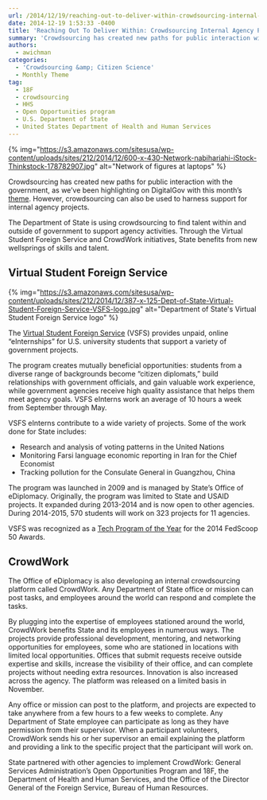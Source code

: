 ```yaml
---
url: /2014/12/19/reaching-out-to-deliver-within-crowdsourcing-internal-agency-projects/
date: 2014-12-19 1:53:33 -0400
title: 'Reaching Out To Deliver Within: Crowdsourcing Internal Agency Projects'
summary: 'Crowdsourcing has created new paths for public interaction with the government, as we&amp;#8217;ve been highlighting on DigitalGov with this month&rsquo;s theme. However, crowdsourcing can also be used to harness support for internal agency projects. The Department of State is using crowdsourcing to find talent within and outside of government to support agency activities. Through the'
authors:
  - awichman
categories:
  - 'Crowdsourcing &amp; Citizen Science'
  - Monthly Theme
tag:
  - 18F
  - crowdsourcing
  - HHS
  - Open Opportunities program
  - U.S. Department of State
  - United States Department of Health and Human Services
---
```


{% img="https://s3.amazonaws.com/sitesusa/wp-content/uploads/sites/212/2014/12/600-x-430-Network-nabihariahi-iStock-Thinkstock-178782907.jpg" alt="Network of figures at laptops" %} 

Crowdsourcing has created new paths for public interaction with the government, as we&#8217;ve been highlighting on DigitalGov with this month’s [theme](https://www.WHATEVER/category/monthly-theme/). However, crowdsourcing can also be used to harness support for internal agency projects.

The Department of State is using crowdsourcing to find talent within and outside of government to support agency activities. Through the Virtual Student Foreign Service and CrowdWork initiatives, State benefits from new wellsprings of skills and talent.

## **Virtual Student Foreign Service**

{% img="https://s3.amazonaws.com/sitesusa/wp-content/uploads/sites/212/2014/12/387-x-125-Dept-of-State-Virtual-Student-Foreign-Service-VSFS-logo.jpg" alt="Department of State's Virtual Student Foreign Service logo" %}

The [Virtual Student Foreign Service](http://www.state.gov/vsfs/) (VSFS) provides unpaid, online “eInternships” for U.S. university students that support a variety of government projects.

The program creates mutually beneficial opportunities: students from a diverse range of backgrounds become “citizen diplomats,” build relationships with government officials, and gain valuable work experience, while government agencies receive high quality assistance that helps them meet agency goals. VSFS eInterns work an average of 10 hours a week from September through May.

VSFS eInterns contribute to a wide variety of projects. Some of the work done for State includes:

  * Research and analysis of voting patterns in the United Nations
  * Monitoring Farsi language economic reporting in Iran for the Chief Economist
  * Tracking pollution for the Consulate General in Guangzhou, China

The program was launched in 2009 and is managed by State’s Office of eDiplomacy. Originally, the program was limited to State and USAID projects. It expanded during 2013-2014 and is now open to other agencies. During 2014-2015, 570 students will work on 323 projects for 11 agencies.

VSFS was recognized as a [Tech Program of the Year](http://fedscoop.com/events/fedscoop50/#tech-program) for the 2014 FedScoop 50 Awards.

## **CrowdWork**

The Office of eDiplomacy is also developing an internal crowdsourcing platform called CrowdWork. Any Department of State office or mission can post tasks, and employees around the world can respond and complete the tasks.

By plugging into the expertise of employees stationed around the world, CrowdWork benefits State and its employees in numerous ways. The projects provide professional development, mentoring, and networking opportunities for employees, some who are stationed in locations with limited local opportunities. Offices that submit requests receive outside expertise and skills, increase the visibility of their office, and can complete projects without needing extra resources. Innovation is also increased across the agency. The platform was released on a limited basis in November.

Any office or mission can post to the platform, and projects are expected to take anywhere from a few hours to a few weeks to complete. Any Department of State employee can participate as long as they have permission from their supervisor. When a participant volunteers, CrowdWork sends his or her supervisor an email explaining the platform and providing a link to the specific project that the participant will work on.

State partnered with other agencies to implement CrowdWork: General Services Administration’s Open Opportunities Program and 18F, the Department of Health and Human Services, and the Office of the Director General of the Foreign Service, Bureau of Human Resources.